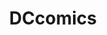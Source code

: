 ---
title: DCcomics
crosslinks:
- youtubefactsbot
- comicbooks
- autotldr
- comicreadingorders
- theflash
- youtubot
- DC_Cinematic
- DC_Shazam
- batman
- respectthreads
- Marvel
- SonofBatman
- superman
- FlashTV
- WonderWoman
- livven
- Deathstroke
- BookofOA
- Gamingcirclejerk
- john_yukis_bots
---